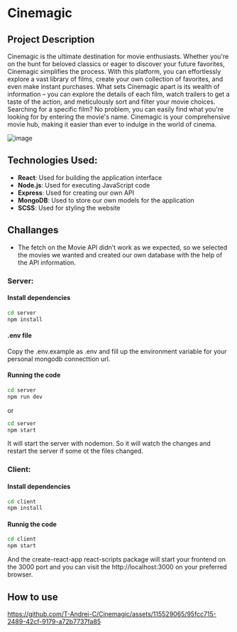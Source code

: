 # Cinemagic
## Project Description

Cinemagic is the ultimate destination for movie enthusiasts. Whether you're on the hunt for beloved classics or eager to discover your future favorites, Cinemagic simplifies the process. With this platform, you can effortlessly explore a vast library of films, create your own collection of favorites, and even make instant purchases. What sets Cinemagic apart is its wealth of information – you can explore the details of each film, watch trailers to get a taste of the action, and meticulously sort and filter your movie choices. Searching for a specific film? No problem, you can easily find what you're looking for by entering the movie's name. Cinemagic is your comprehensive movie hub, making it easier than ever to indulge in the world of cinema.

![image](https://github.com/T-Andrei-C/Cinemagic/assets/115529065/29933bb7-4381-4d56-ba10-ad05557877ef)

## Technologies Used:
- **React**: Used for building the application interface
- **Node.js**: Used for executing JavaScript code
- **Express**: Used for creating our own API
- **MongoDB**: Used to store our own models for the application
- **SCSS**: Used for styling the website

## Challanges

- The fetch on the Movie API didn’t work as we expected, so we selected the movies we wanted and created our own database with the help of the API information.

### Server: 
#### Install dependencies
```bash
cd server
npm install
```

#### .env file
Copy the .env.example as .env and fill up the environment variable for your personal mongodb connecttion url.

#### Running the code

```bash
cd server
npm run dev
```

or

```bash
cd server
npm start
```

It will start the server with nodemon. So it will watch the changes and restart the server if some ot the files changed.



### Client: 

#### Install dependencies

```bash
cd client
npm install
```

#### Runnig the code

```bash
cd client
npm start
```

And the create-react-app react-scripts package will start your frontend on the 3000 port and you can visit the http://localhost:3000 on your preferred browser.

## How to use


https://github.com/T-Andrei-C/Cinemagic/assets/115529065/95fcc715-2489-42cf-9179-a72b7737fa85



